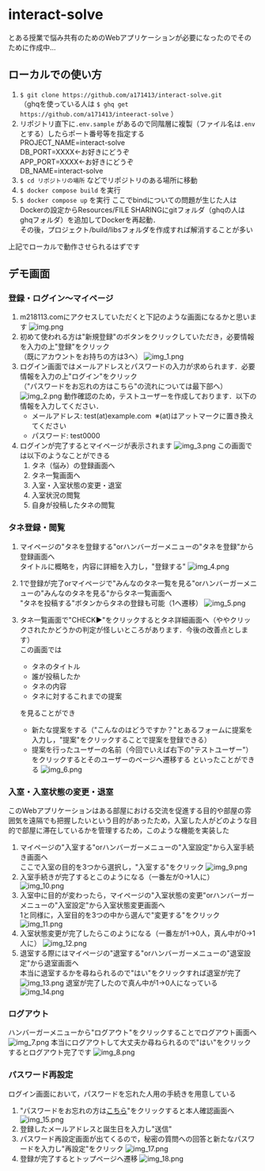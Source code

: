 # interact-solve
とある授業で悩み共有のためのWebアプリケーションが必要になったのでそのために作成中...

## ローカルでの使い方
1. `$ git clone https://github.com/a171413/interact-solve.git` <br />
（ghqを使っている人は `$ ghq get https://github.com/a171413/inteeract-solve` ）
2. リポジトリ直下に`.env.sample` があるので同階層に複製（ファイル名は`.env`とする）したらポート番号等を指定する<br />
   PROJECT_NAME=interact-solve<br />
   DB_PORT=XXXX←お好きにどうぞ<br />
   APP_PORT=XXXX←お好きにどうぞ<br />
   DB_NAME=interact-solve
3. `$ cd リポジトリの場所` などでリポジトリのある場所に移動
4. `$ docker compose build` を実行
5. `$ docker compose up` を実行 
    ここでbindについての問題が生じた人はDockerの設定からResources/FILE SHARINGにgitフォルダ（ghqの人はghqフォルダ）を追加してDockerを再起動．<br />
   その後，プロジェクト/build/libsフォルダを作成すれば解消することが多い

上記でローカルで動作させられるはずです

## デモ画面
### 登録・ログイン〜マイページ
1. m218113.comにアクセスしていただくと下記のような画面になるかと思います
![img.png](img/top.png)
2. 初めて使われる方は"新規登録"のボタンをクリックしていただき，必要情報を入力の上"登録"をクリック
<br>（既にアカウントをお持ちの方は3へ）
![img_1.png](img/signup.png)
3. ログイン画面ではメールアドレスとパスワードの入力が求められます．必要情報を入力の上"ログイン"をクリック
<br>（"パスワードをお忘れの方はこちら"の流れについては最下部へ）
![img_2.png](img/login.png)
   動作確認のため，テストユーザーを作成しております．以下の情報を入力してください．
   - メールアドレス: test(at)example.com   &nbsp;※(at)はアットマークに置き換えてください
   - パスワード: test0000
4. ログインが完了するとマイページが表示されます
![img_3.png](img/mypage.png)
この画面では以下のようなことができる
   1. タネ（悩み）の登録画面へ
   2. タネ一覧画面へ
   3. 入室・入室状態の変更・退室
   4. 入室状況の閲覧
   5. 自身が投稿したタネの閲覧
### タネ登録・閲覧
1. マイページの"タネを登録する"orハンバーガーメニューの"タネを登録"から登録画面へ<br>タイトルに概略を，内容に詳細を入力し，"登録する"
![img_4.png](img/tane_new.png)
2. 1で登録が完了orマイページで"みんなのタネ一覧を見る"orハンバーガーメニューの"みんなのタネを見る"からタネ一覧画面へ<br>
   "タネを投稿する"ボタンからタネの登録も可能（1へ遷移）
![img_5.png](img/tane_index.png)
3. タネ一覧画面で"CHECK▶︎"をクリックするとタネ詳細画面へ（ややクリックされたかどうかの判定が怪しいところがあります．今後の改善点とします）<br>
   この画面では
   - タネのタイトル
   - 誰が投稿したか
   - タネの内容
   - タネに対するこれまでの提案
   
   を見ることができ
   - 新たな提案をする（"こんなのはどうですか？"とあるフォームに提案を入力し，"提案"をクリックすることで提案を登録できる）
   - 提案を行ったユーザーの名前（今回でいえば右下の"テストユーザー"）をクリックするとそのユーザーのページへ遷移する
   といったことができる
![img_6.png](img/tane_detail.png)

### 入室・入室状態の変更・退室
このWebアプリケーションはある部屋における交流を促進する目的や部屋の雰囲気を遠隔でも把握したいという目的があったため，入室した人がどのような目的で部屋に滞在しているかを管理するため，このような機能を実装した<br>
1. マイページの"入室する"orハンバーガーメニューの"入室設定"から入室手続き画面へ<br>
   ここで入室の目的を3つから選択し，"入室する"をクリック
![img_9.png](img/enter.png)
2. 入室手続きが完了するとこのようになる（一番左が0→1人に）
![img_10.png](img/mypage_entered.png)
3. 入室中に目的が変わったら，マイページの"入室状態の変更"orハンバーガーメニューの"入室設定"から入室状態変更画面へ<br>
   1と同様に，入室目的を3つの中から選んで"変更する"をクリック
![img_11.png](img/enter_change.png)
4. 入室状態変更が完了したらこのようになる（一番左が1→0人，真ん中が0→1人に）
![img_12.png](img/mypage_enter_chenged.png)
5. 退室する際にはマイページの"退室する"orハンバーガーメニューの"退室設定"から退室画面へ<br>
   本当に退室するかを尋ねられるので"はい"をクリックすれば退室が完了
![img_13.png](img/leave.png)
   退室が完了したので真ん中が1→0人になっている
![img_14.png](img/mypage_left.png)
   

### ログアウト
ハンバーガーメニューから"ログアウト"をクリックすることでログアウト画面へ
![img_7.png](img/mypage_hamburger.png)
本当にログアウトして大丈夫か尋ねられるので"はい"をクリックするとログアウト完了です
![img_8.png](img/logout.png)

### パスワード再設定
ログイン画面において，パスワードを忘れた人用の手続きを用意している<br>
1. "パスワードをお忘れの方は<u>こちら</u>"をクリックすると本人確認画面へ
![img_15.png](img/identification.png)
2. 登録したメールアドレスと誕生日を入力し"送信"
3. パスワード再設定画面が出てくるので，秘密の質問への回答と新たなパスワードを入力し"再設定"をクリック
![img_17.png](img/reset_password.png)
4. 登録が完了するとトップページへ遷移
![img_18.png](img/top.png)
